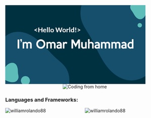 <div align="center">
  <img align="left" src="./photos/Presentation.png" alt="Coding from home" height="250">
  <img src="https://media.giphy.com/media/qgQUggAC3Pfv687qPC/giphy.gif" alt="Coding from home" height="250">
</div>

### Languages and Frameworks:

<div align="center">
  <img align="left" src="https://github-readme-stats.vercel.app/api/top-langs?username=Omar-Muhamad&show_icons=true&theme=dark&locale=en&layout=compact" alt="williamrolando88" height="150"/>
  <img src="https://github-readme-streak-stats.herokuapp.com/?user=Omar-Muhamad&theme=dark" alt="williamrolando88" 
    height="150"/>
</div>